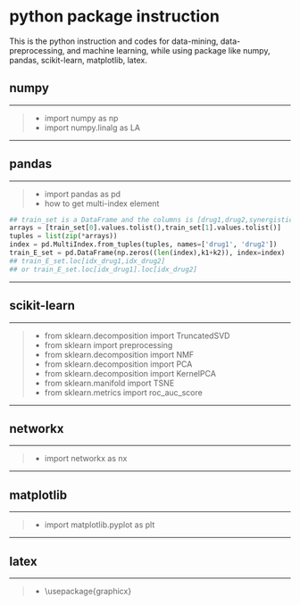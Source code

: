 # python package instruction

This is the python instruction and codes for data-mining, data-preprocessing, and machine learning, while using package like numpy, pandas, scikit-learn, matplotlib, latex.

## numpy
***
> + import numpy as np
> + import numpy.linalg as LA
***
## pandas
***
> + import pandas as pd
> + how to get multi-index element
```python
## train_set is a DataFrame and the columns is [drug1,drug2,synergistic score]
arrays = [train_set[0].values.tolist(),train_set[1].values.tolist()]
tuples = list(zip(*arrays))
index = pd.MultiIndex.from_tuples(tuples, names=['drug1', 'drug2'])
train_E_set = pd.DataFrame(np.zeros((len(index),k1+k2)), index=index)
## train_E_set.loc[idx_drug1,idx_drug2]
## or train_E_set.loc[idx_drug1].loc[idx_drug2]
```
***
## scikit-learn
***
> + from sklearn.decomposition import TruncatedSVD
> + from sklearn import preprocessing
> + from sklearn.decomposition import NMF
> + from sklearn.decomposition import PCA
> + from sklearn.decomposition import KernelPCA
> + from sklearn.manifold import TSNE
> + from sklearn.metrics import roc_auc_score

***
## networkx
***
> + import networkx as nx
***
## matplotlib
***
> + import matplotlib.pyplot as plt
***
## latex
***
> + \usepackage{graphicx}
